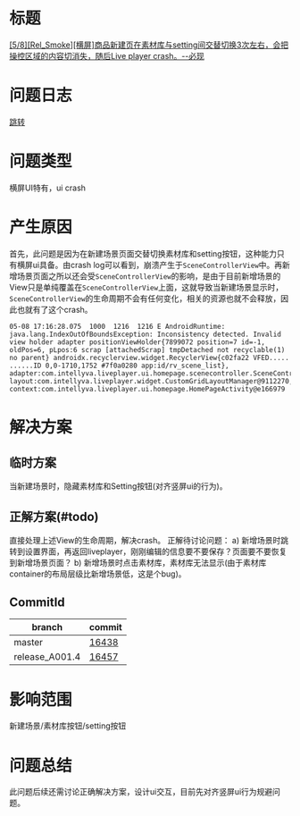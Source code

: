 # 标题
[[5/8][Rel_Smoke][横屏]商品新建页在素材库与setting间交替切换3次左右，会把操控区域的内容切消失，随后Live player crash。--必现](http://intellyva-win/zentao/bug-view-2189.html)
# 问题日志
[跳转](P:\temp\from%20annie.wang\测试Log\2023-05\05-08\4-遥控开机起来，在素材库与setting间切换，会把操作界面切消失，随后live%20player%20crash)
# 问题类型
横屏UI特有，ui crash
# 产生原因
首先，此问题是因为在新建场景页面交替切换素材库和setting按钮，这种能力只有横屏ui具备。由crash log可以看到，崩溃产生于`SceneControllerView`中。再新增场景页面之所以还会受`SceneControllerView`的影响，是由于目前新增场景的View只是单纯覆盖在`SceneControllerView`上面，这就导致当新建场景显示时，`SceneControllerView`的生命周期不会有任何变化，相关的资源也就不会释放，因此也就有了这个crash。
```
05-08 17:16:28.075  1000  1216  1216 E AndroidRuntime: java.lang.IndexOutOfBoundsException: Inconsistency detected. Invalid view holder adapter positionViewHolder{7899072 position=7 id=-1, oldPos=6, pLpos:6 scrap [attachedScrap] tmpDetached not recyclable(1) no parent} androidx.recyclerview.widget.RecyclerView{c02fa22 VFED..... ......ID 0,0-1710,1752 #7f0a0280 app:id/rv_scene_list}, adapter:com.intellyva.liveplayer.ui.homepage.scenecontroller.SceneControllerView$1@dc70cb3, layout:com.intellyva.liveplayer.widget.CustomGridLayoutManager@9112270, context:com.intellyva.liveplayer.ui.homepage.HomePageActivity@e166979
```
# 解决方案
## 临时方案
当新建场景时，隐藏素材库和Setting按钮(对齐竖屏ui的行为)。

## 正解方案(#todo)
直接处理上述View的生命周期，解决crash。
正解待讨论问题：
a) 新增场景时跳转到设置界面，再返回liveplayer，刚刚编辑的信息要不要保存？页面要不要恢复到新增场景页面？
b) 新增场景时点击素材库，素材库无法显示(由于素材库container的布局层级比新增场景低，这是个bug)。
## CommitId
|branch|commit|
|---|---|
|master|[16438](http://intellyva:8088/c/intellyva/apks/liveplayer/+/16438)|
|release_A001.4|[16457](http://intellyva:8088/c/intellyva/apks/liveplayer/+/16457)|

# 影响范围
新建场景/素材库按钮/setting按钮

# 问题总结
此问题后续还需讨论正确解决方案，设计ui交互，目前先对齐竖屏ui行为规避问题。